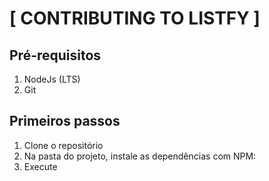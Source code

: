 # [ CONTRIBUTING TO LISTFY ]

## Pré-requisitos

1. NodeJs (LTS)
2. Git

## Primeiros passos
1. Clone o repositório
2. Na pasta do projeto, instale as dependências com NPM:
3. Execute 